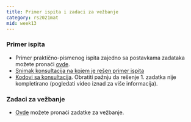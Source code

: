 ```yaml
---
title: Primer ispita i zadaci za vežbanje
category: rs2021mat
mid: week13
---
```


### Primer ispita

- Primer praktično-pismenog ispita zajedno sa postavkama zadataka možete pronaći [ovde](http://enastava.matf.bg.ac.rs/~nikola_ajzenhamer/2020-2021/rs/primer-ispita/). 
- [Snimak konsultacija na kojem je rešen primer ispita](http://enastava.matf.bg.ac.rs/~nikola_ajzenhamer/2020-2021/rs/primer-ispita/RS-resavanje-primera-ispita/RS-resavanje-primera-ispita_player.html)
- [Kodovi sa konsultacija](http://enastava.matf.bg.ac.rs/~nikola_ajzenhamer/2020-2021/rs/primer-ispita/resenja.zip). Obratiti pažnju da rešenje 1. zadatka nije kompletirano (pogledati video iznad za više informacija).

### Zadaci za vežbanje

- [Ovde](https://www.overleaf.com/read/fhgnxmjjdxdt) možete pronaći zadatke za vežbanje.
